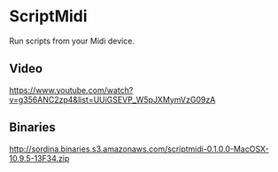 # ScriptMidi

Run scripts from your Midi device.

## Video

<https://www.youtube.com/watch?v=g356ANC2zp4&list=UUiGSEVP_W5pJXMymVzG09zA>

## Binaries

<http://sordina.binaries.s3.amazonaws.com/scriptmidi-0.1.0.0-MacOSX-10.9.5-13F34.zip>
